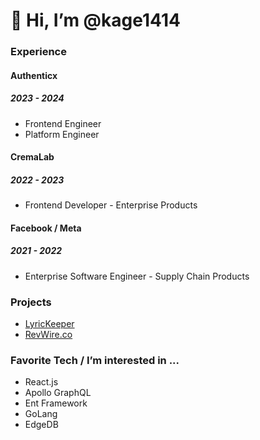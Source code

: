 # 👋 Hi, I’m @kage1414

### Experience
#### Authenticx
##### 2023 - 2024
- Frontend Engineer
- Platform Engineer
#### CremaLab
##### 2022 - 2023
- Frontend Developer - Enterprise Products
#### Facebook / Meta
##### 2021 - 2022
- Enterprise Software Engineer - Supply Chain Products

### Projects

- [LyricKeeper](https://www.lyrickeeper.com/)
- [RevWire.co](https://revwire.co)

### Favorite Tech / I’m interested in ...

- React.js
- Apollo GraphQL
- Ent Framework
- GoLang
- EdgeDB


<!---
kage1414/kage1414 is a ✨ special ✨ repository because its `README.md` (this file) appears on your GitHub profile.
You can click the Preview link to take a look at your changes.
--->
